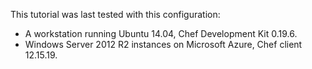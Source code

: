 This tutorial was last tested with this configuration:

* A workstation running Ubuntu 14.04, Chef Development Kit 0.19.6.
* Windows Server 2012 R2 instances on Microsoft Azure, Chef client 12.15.19.
